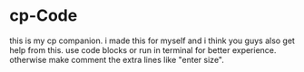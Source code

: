 # cp-Code
this is my cp companion. i made this for myself and i think you guys also get help from this.
use code blocks or run in terminal for better experience. otherwise make comment the extra lines like "enter size".
